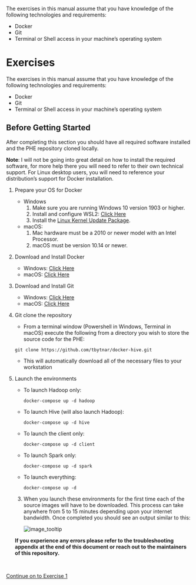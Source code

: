 The exercises in this manual assume that you have knowledge of the following technologies and requirements:

*   Docker
*   Git
*   Terminal or Shell access in your machine’s operating system


# Exercises

The exercises in this manual assume that you have knowledge of the following technologies and requirements:

*   Docker
*   Git
*   Terminal or Shell access in your machine’s operating system


## Before Getting Started

After completing this section you should have all required software installed and the PHE repository cloned locally.

**Note**: I will not be going into great detail on how to install the required software, for more help there you will need to refer to their own technical support.  For Linux desktop users, you will need to reference your distribution’s support for Docker installation.  

1. Prepare your OS for Docker
    * Windows
        1. Make sure you are running Windows 10 version 1903 or higher.
        2. Install and configure WSL2: [Click Here](https://docs.microsoft.com/en-us/windows/wsl/install-win10)
        3. Install the [Linux Kernel Update Package](https://docs.microsoft.com/en-us/windows/wsl/install-win10#step-4---download-the-linux-kernel-update-package).
    * macOS:
        1. Mac hardware must be a 2010 or newer model with an Intel Processor.
        2. macOS must be version 10.14 or newer.
2. Download and Install Docker
    * Windows: [Click Here](https://docs.docker.com/docker-for-windows/wsl/)<br>
    * macOS: [Click Here](https://docs.docker.com/docker-for-mac/install/)
3. Download and Install Git
    * Windows: [Click Here](https://git-scm.com/download/win)
    * macOS: [Click Here](https://git-scm.com/download/mac)
4. Git clone the repository
    * From a terminal window (Powershell in Windows, Terminal in macOS) execute the following from a directory you wish to store the source code for the PHE:
    ```
    git clone https://github.com/tbytnar/docker-hive.git
    ```
    * This will automatically download all of the necessary files to your workstation
5. Launch the environments
    * To launch Hadoop only:
        ```
        docker-compose up -d hadoop
        ```
    * To launch Hive (will also launch Hadoop):
        ```
        docker-compose up -d hive
        ```
    * To launch the client only:
        ```
        docker-compose up -d client
        ```
    * To launch Spark only:
        ```
        docker-compose up -d spark
        ```
    * To launch everything:
        ```
        docker-compose up -d
        ```
    3.  When you launch these environments for the first time each of the source images will have to be downloaded.  This process can take anywhere from 5 to 15 minutes depending upon your internet bandwidth.  Once completed you should see an output similar to this: 

        ![](../images/image18.png "image_tooltip")

    **If you experience any errors please refer to the troubleshooting appendix at the end of this document or reach out to the maintainers of this repository.**

<br>

[Continue on to Exercise 1](pages/exercise_one.md)
